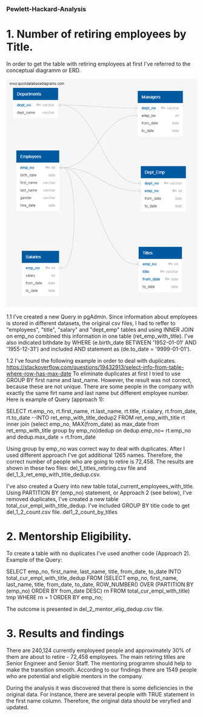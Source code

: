 ### Pewlett-Hackard-Analysis

# 1. Number of retiring employees by Title.

In order to get the table with retiring employees at first I've referred to the conceptual diagramm or ERD.

![Chart](EmployeeDB.PNG)

1.1 I've created a new Query in pgAdmin. Since information about employees is stored in different datasets, the original csv files, I had to reffer to "employees", "title", "salary" and "dept_emp" tables and using INNER JOIN on emp_no combined this information in one table (ret_emp_with_title). I've also indicated bithdate by WHERE (e.birth_date BETWEEN '1952-01-01' AND '1955-12-31') and included AND statement as (de.to_date = '9999-01-01').

1.2 I've found the following example in order to deal with duplicates.
https://stackoverflow.com/questions/19432913/select-info-from-table-where-row-has-max-date
To eliminate duplicates at first I tried to use GROUP BY first name and last_name. However, the result was not correct, because these are not unique. There are some people in the company with exactly the same firt name and last name but different employee number.
Here is example of Query (approach 1):

SELECT  rt.emp_no,
		rt.first_name,
		rt.last_name,
		rt.title,
		rt.salary,
		rt.from_date,
		rt.to_date 
--INTO ret_emp_with_title_dedup2
FROM ret_emp_with_title rt
inner join
(select emp_no, MAX(from_date) as max_date from ret_emp_with_title group by emp_no)dedup
on dedup.emp_no= rt.emp_no and dedup.max_date = rt.from_date

Using group by emp_no was correct way to deal with duplicates. After I used different approach I've got additional 1265 names.
Therefore, the correct number of people who are going to retire is 72,458.
The results are shown in these two files: del_1_titles_retiring.csv file and del_1_3_ret_emp_with_title_dedup.csv.

I've also created a Query into new table total_current_employees_with_title.
Using PARTITION BY (emp_no) statement, or Approach 2 (see below), I've removed duplicates, I've created a new table total_cur_empl_with_title_dedup.
I've included GROUP BY title code to get del_1_2_count.csv file.
del1_2_count_by_titles

# 2. Mentorship Eligibility.

To create a table with no duplicates I've used another code (Approach 2). 
Example of the Query:

SELECT 	emp_no,
		first_name,
		last_name,
		title,
		from_date,
		to_date
INTO total_cur_empl_with_title_dedup
FROM
(SELECT emp_no,
		first_name,
		last_name,
		title,
		from_date,
		to_date, ROW_NUMBER() OVER
(PARTITION BY (emp_no)
ORDER BY from_date DESC) rn
FROM total_cur_empl_with_title) tmp WHERE rn = 1
ORDER BY emp_no;

The outcome is presented in del_2_mentor_elig_dedup.csv file.

# 3. Results and findings
There are 240,124 currently employeed people and approximately 30% of them are about to retire - 72,458 employees.
The main retiring titles are Senior Engineer and Senior Staff. The mentoring programm should help to make the transition smooth.
According to our findings there are 1549 people who are potential and eligible mentors in the company.

During the analysis it was discovered that there is some deficiencies in the original data. For instance, there are several people with TRUE statement in the first name column. Therefore, the original data should be veryfied and updated.


